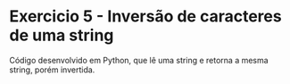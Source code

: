 # Exercicio 5 - Inversão de caracteres de uma string

Código desenvolvido em Python, que lê uma string e retorna a mesma string, porém invertida.
